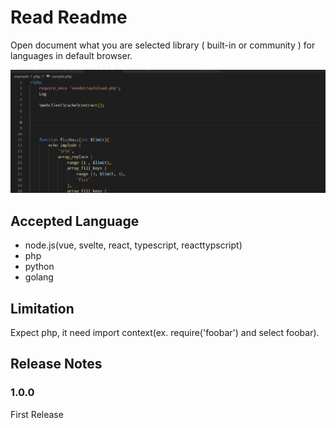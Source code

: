 

# Read Readme

Open document what you are selected library ( built-in or community ) for languages in default browser.

![How to use](https://raw.githubusercontent.com/hagiwaratakayuki/ReadReadme/main/images/howtouse.gif "How to use")

## Accepted Language

- node.js(vue, svelte, react, typescript, reacttypscript)
- php
- python
- golang

## Limitation

Expect php, it need import context(ex. require('foobar') and select foobar).





## Release Notes


### 1.0.0

First Release